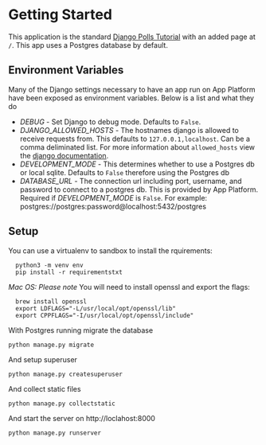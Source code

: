 # Getting Started

This application is the standard [Django Polls Tutorial](https://docs.djangoproject.com/en/3.1/intro/tutorial01/) with an added page at `/`.
This app uses a Postgres database by default.

## Environment Variables

Many of the Django settings necessary to have an app run on App Platform have been exposed as environment variables. Below
is a list and what they do

- _DEBUG_ - Set Django to debug mode. Defaults to `False`.
- _DJANGO_ALLOWED_HOSTS_ - The hostnames django is allowed to receive requests from. This defaults to `127.0.0.1,localhost`. Can be a comma deliminated list. For more information about `allowed_hosts` view the [django documentation](https://docs.djangoproject.com/en/3.1/ref/settings/#allowed-hosts).
- _DEVELOPMENT_MODE_ - This determines whether to use a Postgres db or local sqlite. Defaults to `False` therefore using the Postgres db
- _DATABASE_URL_ - The connection url including port, username, and password to connect to a postgres db. This is provided by App Platform. Required if _DEVELOPMENT_MODE_ is `False`. For example: postgres://postgres:password@localhost:5432/postgres

## Setup

You can use a virtualenv to sandbox to install the rquirements:

```
  python3 -m venv env
  pip install -r requirementstxt
```

_Mac OS: Please note_
You will need to install openssl and export the flags:

```
  brew install openssl
  export LDFLAGS="-L/usr/local/opt/openssl/lib"
  export CPPFLAGS="-I/usr/local/opt/openssl/include"
```

With Postgres running migrate the database

```
python manage.py migrate
```

And setup superuser

```
python manage.py createsuperuser
```

And collect static files

```
python manage.py collectstatic
```

And start the server on http://loclahost:8000

```
python manage.py runserver
```
